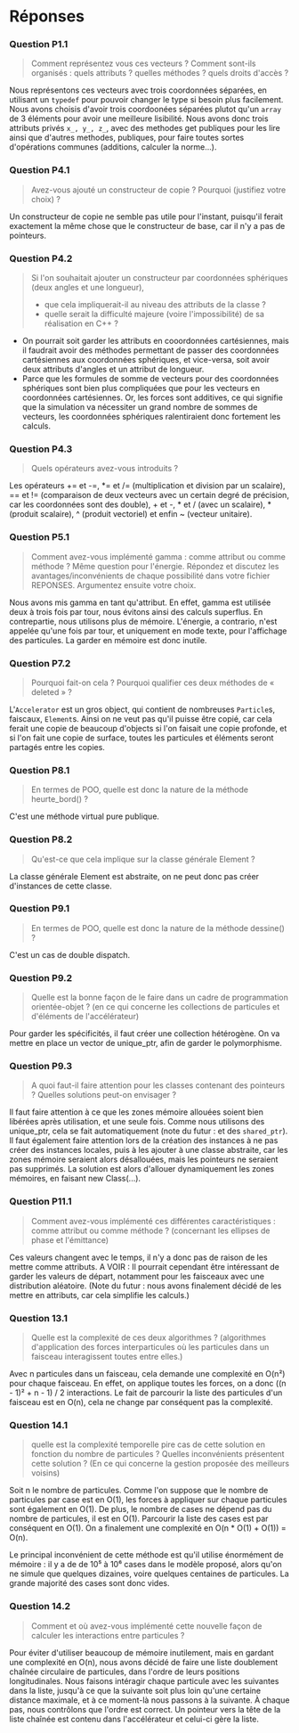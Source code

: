 # Réponses

### Question P1.1

> Comment représentez vous ces vecteurs ? Comment sont-ils organisés : quels attributs ? quelles méthodes ? quels droits d'accès ?

Nous représentons ces vecteurs avec trois coordonnées séparées, en utilisant un `typedef` pour pouvoir changer le type
si besoin plus facilement. Nous avons choisis d'avoir trois coordoonées séparées plutot qu'un `array` de 3 éléments
 pour avoir une meilleure lisibilité.
 Nous avons donc trois attributs privés `x_, y_, z_`, avec des methodes get publiques pour les lire
ainsi que d'autres methodes, publiques, pour faire toutes sortes d'opérations communes (additions, calculer la norme...).

### Question P4.1
> Avez-vous ajouté un constructeur de copie ? Pourquoi (justifiez votre choix) ?

Un constructeur de copie ne semble pas utile pour l'instant, puisqu'il ferait exactement la même chose que le constructeur de base,
car il n'y a pas de pointeurs.

### Question P4.2
> Si l'on souhaitait ajouter un constructeur par coordonnées sphériques (deux angles et une longueur),
>    - que cela impliquerait-il au niveau des attributs de la classe ?
>    - quelle serait la difficulté majeure (voire l'impossibilité) de sa réalisation en C++ ?

- On pourrait soit garder les attributs en cooordonnées cartésiennes, mais il faudrait
avoir des méthodes permettant de passer des coordonnées cartésiennes aux coordonnées sphériques, et vice-versa, soit
avoir deux attributs d'angles et un attribut de longueur.
- Parce que les formules de somme de vecteurs pour des coordonnées sphériques sont bien plus compliquées que pour les
vecteurs en coordonnées cartésiennes. Or, les forces sont additives, ce qui signifie que la simulation va nécessiter un
grand nombre de sommes de vecteurs, les coordonnées sphériques ralentiraient donc fortement les calculs.

### Question P4.3
> Quels opérateurs avez-vous introduits ?

Les opérateurs += et -=, *= et /= (multiplication et division par un scalaire), == et !=  (comparaison de
deux vecteurs avec un certain degré de précision, car les coordonnées sont des double), +
 et -, * et / (avec un scalaire), * (produit scalaire), ^ (produit vectoriel) et enfin ~ (vecteur unitaire).


### Question P5.1
> Comment avez-vous implémenté gamma : comme attribut ou comme méthode ? Même question pour l'énergie.
	Répondez et discutez les avantages/inconvénients de chaque possibilité dans votre fichier REPONSES. Argumentez ensuite votre choix.

Nous avons mis gamma en tant qu'attribut. En effet, gamma est utilisée deux à trois fois par tour, nous évitons
ainsi des calculs superflus. En contrepartie, nous utilisons plus de mémoire.
L'énergie, a contrario, n'est appelée qu'une fois par tour, et uniquement en mode texte, pour l'affichage
des particules. La garder en mémoire est donc inutile.

### Question P7.2 
> Pourquoi fait-on cela ? Pourquoi qualifier ces deux méthodes de « deleted » ? 

L'`Accelerator` est un gros object, qui contient de nombreuses `Particle`s, 
faiscaux, `Element`s. Ainsi on ne veut pas qu'il puisse être copié, 
car cela ferait une copie de beaucoup d'objects si l'on faisait une copie 
profonde, et si l'on fait une copie de surface, toutes les particules et
éléments seront partagés entre les copies.


### Question P8.1
> En termes de POO, quelle est donc la nature de la méthode heurte_bord() ?

C'est une méthode virtual pure publique.


### Question P8.2
> Qu'est-ce que cela implique sur la classe générale Element ?

La classe générale Element est abstraite, on ne peut donc pas créer
d'instances de cette classe.


### Question P9.1
> En termes de POO, quelle est donc la nature de la méthode dessine() ?

C'est un cas de double dispatch.



### Question P9.2
> Quelle est la bonne façon de le faire dans un cadre de programmation orientée-objet ? (en ce qui concerne les collections de particules et d'éléments de l'accélérateur)

Pour garder les spécificités, il faut créer une collection hétérogène. On va mettre en place
un vector de unique_ptr, afin de garder le polymorphisme.



### Question P9.3
> A quoi faut-il faire attention pour les classes contenant des pointeurs ? Quelles solutions peut-on envisager ?

Il faut faire attention à ce que les zones mémoire allouées soient
bien libérées après utilisation, et une seule fois. Comme nous utilisons des unique_ptr,
cela se fait automatiquement (note du futur : et des `shared_ptr`). Il faut également faire attention lors de la
création des instances à ne pas créer des instances locales, puis à les ajouter
à une classe abstraite, car les zones mémoire seraient alors désallouées, mais
les pointeurs ne seraient pas supprimés. La solution est alors d'allouer dynamiquement
les zones mémoires, en faisant new Class(...).

### Question P11.1
> Comment avez-vous implémenté ces différentes caractéristiques : comme attribut ou comme méthode ? (concernant les
    ellipses de phase et l'émittance)

Ces valeurs changent avec le temps, il n'y a donc pas de raison de les mettre comme attributs.
A VOIR : Il pourrait cependant être intéressant de garder les valeurs de départ, notamment pour les faisceaux avec
une distribution aléatoire.
(Note du futur : nous avons finalement décidé de les mettre en attributs, car cela
simplifie les calculs.)

### Question 13.1
> Quelle est la complexité de ces deux algorithmes ? (algorithmes d'application des forces interparticules où les
    particules dans un faisceau interagissent toutes entre elles.)

Avec n particules dans un faisceau, cela demande une complexité en O(n²) pour chaque faisceau. En effet, on applique
toutes les forces, on a donc ((n - 1)² + n - 1) / 2 interactions. Le fait de parcourir la liste des
particules d'un faisceau est en O(n), cela ne change par conséquent pas la complexité.

### Question 14.1
> quelle est la complexité temporelle pire cas de cette solution en fonction du nombre de particules ? Quelles
    inconvénients présentent cette solution ? (En ce qui concerne la gestion proposée des meilleurs voisins)

Soit n le nombre de particules. Comme l'on suppose que le nombre de particules par case
est en O(1), les forces à appliquer sur chaque particules sont également en O(1). De plus, le nombre de
cases ne dépend pas du nombre de particules, il est en O(1). Parcourir la liste des cases est
par conséquent en O(1). On a finalement une complexité en O(n * O(1) + O(1)) = O(n).

Le principal inconvénient de cette méthode est qu'il utilise énormément de mémoire : il y a de de 10⁵ à 10⁶ cases
dans le modèle proposé, alors qu'on ne simule que quelques dizaines, voire quelques centaines de particules. La
grande majorité des cases sont donc vides.

### Question 14.2
> Comment et où avez-vous implémenté cette nouvelle façon de calculer les interactions entre particules ?

Pour éviter d'utiliser beaucoup de mémoire inutilement, mais en gardant une complexité en O(n), nous avons
décidé de faire une liste doublement chaînée circulaire de particules, dans l'ordre de leurs positions
longitudinales. Nous faisons intéragir chaque particule avec les suivantes dans la liste, jusqu'à ce que la suivante
soit plus loin qu'une certaine distance maximale, et à ce moment-là nous passons à la suivante.
À chaque pas, nous contrôlons que l'ordre est correct. Un pointeur vers la tête de la liste chaînée est contenu
dans l'accélérateur et celui-ci gère la liste.
